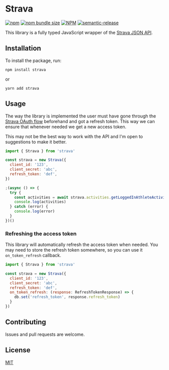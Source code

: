 # Strava

[![npm](https://img.shields.io/npm/v/strava)](https://www.npmjs.com/strava)
[![npm bundle size](https://img.shields.io/bundlephobia/minzip/strava)](https://www.npmjs.com/strava)
[![NPM](https://img.shields.io/npm/l/strava)](LICENSE)
[![semantic-release](https://img.shields.io/badge/%20%20%F0%9F%93%A6%F0%9F%9A%80-semantic--release-e10079.svg)](https://github.com/semantic-release/semantic-release)

This library is a fully typed JavaScript wrapper of the [Strava JSON API](https://developers.strava.com/docs/reference/).

## Installation

To install the package, run:

```
npm install strava
```

or

```
yarn add strava
```

## Usage

The way the library is implemented the user must have gone through the [Strava OAuth flow](https://developers.strava.com/docs/authentication/) beforehand and got a refresh token. This way we can ensure that whenever needed we get a new access token.

This may not be the best way to work with the API and I'm open to suggestions to make it better.

```javascript
import { Strava } from 'strava'

const strava = new Strava({
  client_id: '123',
  client_secret: 'abc',
  refresh_token: 'def',
})

;(async () => {
  try {
    const activities = await strava.activities.getLoggedInAthleteActivities()
    console.log(activities)
  } catch (error) {
    console.log(error)
  }
})()
```

### Refreshing the access token

This library will automatically refresh the access token when needed. You may need to store the refresh token somewhere, so you can use it `on_token_refresh` callback.
```javascript
import { Strava } from 'strava'

const strava = new Strava({
  client_id: '123',
  client_secret: 'abc',
  refresh_token: 'def',
  on_token_refresh: (response: RefreshTokenResponse) => {
    db.set('refresh_token', response.refresh_token)
  }
})
```

## Contributing

Issues and pull requests are welcome.

## License

[MIT](https://github.com/rfoell/strava/blob/master/LICENSE)
